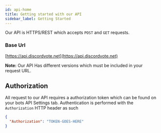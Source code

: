 ```yaml
---
id: api-home
title: Getting started with our API
sidebar_label: Getting Started
---
```


 Our API is HTTPS/REST which accepts `POST` and `GET` requests.

### Base Url

[https://api.discordvote.net](https://api.discordvote.net)

**Note:**
Our API Has different versions which must be included in your request URL.

## Authorization
All request to our API requires a authorization token which can be found on your bots API Settings tab.
Authentication is performed with the `Authorization` HTTP header as such

```json
{
  "Authorization": "TOKEN-GOES-HERE"
}
```
